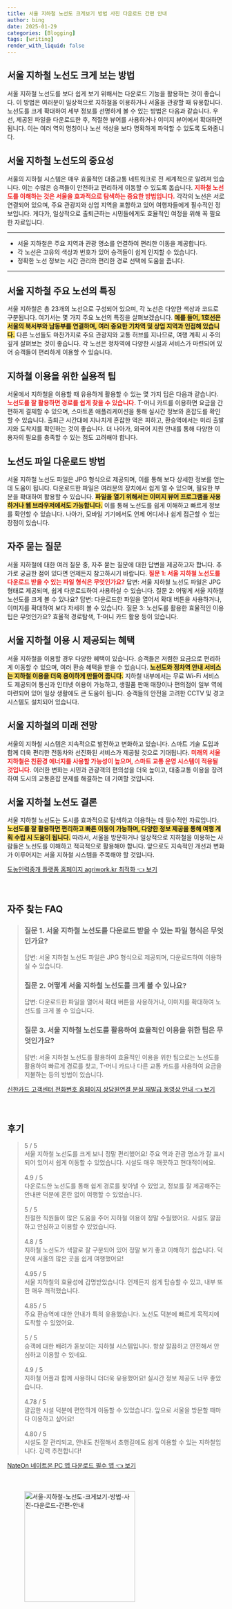 ```yaml
---
title: 서울 지하철 노선도 크게보기 방법 사진 다운로드 간편 안내
author: bing
date: 2025-01-29
categories: [Blogging]
tags: [writing]
render_with_liquid: false
---
```



<h2 id='서울-지하철-노선도-크게-보는-방법'>서울 지하철 노선도 크게 보는 방법</h2>

<p>서울 지하철 노선도를 보다 쉽게 보기 위해서는 다운로드 기능을 활용하는 것이 좋습니다. 이 방법은 여러분이 일상적으로 지하철을 이용하거나 서울을 관광할 때 유용합니다. 노선도를 크게 확대하여 세부 정보를 선명하게 볼 수 있는 방법은 다음과 같습니다. 우선, 제공된 파일을 다운로드한 후, 적절한 뷰어를 사용하거나 이미지 뷰어에서 확대하면 됩니다. 이는 여러 역의 명칭이나 노선 색상을 보다 명확하게 파악할 수 있도록 도와줍니다.</p>

<h2 id='서울-지하철-노선도의-중요성'>서울 지하철 노선도의 중요성</h2>

<p>서울의 지하철 시스템은 매우 효율적인 대중교통 네트워크로 전 세계적으로 알려져 있습니다. 이는 수많은 승객들이 안전하고 편리하게 이동할 수 있도록 돕습니다. <b><span style="color: #ee2323;">지하철 노선도를 이해하는 것은 서울을 효과적으로 탐색하는 중요한 방법입니다.</span></b> 각각의 노선은 서로 연결되어 있으며, 주요 관광지와 상업 지역을 포함하고 있어 여행자들에게 필수적인 정보입니다. 게다가, 일상적으로 출퇴근하는 시민들에게도 효율적인 여정을 위해 꼭 필요한 자료입니다.</p>

<hr />

<ul>
    <li>서울 지하철은 주요 지역과 관광 명소를 연결하여 편리한 이동을 제공합니다.</li>
    <li>각 노선은 고유의 색상과 번호가 있어 승객들이 쉽게 인지할 수 있습니다.</li>
    <li>정확한 노선 정보는 시간 관리와 편리한 경로 선택에 도움을 줍니다.</li>
</ul>

<hr />

<h2 id='서울-지하철-주요-노선-특징'>서울 지하철 주요 노선의 특징</h2>

<p>서울 지하철은 총 23개의 노선으로 구성되어 있으며, 각 노선은 다양한 색상과 코드로 구분됩니다. 여기서는 몇 가지 주요 노선의 특징을 살펴보겠습니다. <b><span style="background-color: #ffe066;">예를 들어, 1호선은 서울의 북서부와 남동부를 연결하며, 여러 중요한 기차역 및 상업 지역과 인접해 있습니다.</span></b> 다른 노선들도 마찬가지로 주요 관광지와 교통 허브를 지나므로, 여행 계획 시 주의 깊게 살펴보는 것이 좋습니다. 각 노선은 정차역에 다양한 시설과 서비스가 마련되어 있어 승객들이 편리하게 이용할 수 있습니다.</p>

<h2 id='지하철-이용-실용-팁'>지하철 이용을 위한 실용적 팁</h2>

<p>서울에서 지하철을 이용할 때 유용하게 활용할 수 있는 몇 가지 팁은 다음과 같습니다. <b><span style="color: #ee2323;">노선도를 잘 활용하면 경로를 쉽게 찾을 수 있습니다.</span></b> T-머니 카드를 이용하면 요금을 간편하게 결제할 수 있으며, 스마트폰 애플리케이션을 통해 실시간 정보와 혼잡도를 확인할 수 있습니다. 출퇴근 시간대에 지나치게 혼잡한 역은 피하고, 환승역에서는 미리 출발지와 도착지를 확인하는 것이 좋습니다. 더 나아가, 외국어 지원 안내를 통해 다양한 이용자의 필요를 충족할 수 있는 점도 고려해야 합니다.</p>

<h2 id='노선도-파일-다운로드-방법'>노선도 파일 다운로드 방법</h2>

<p>서울 지하철 노선도 파일은 JPG 형식으로 제공되며, 이를 통해 보다 상세한 정보를 얻는 데 도움이 됩니다. 다운로드한 파일은 여러분의 장치에서 쉽게 열 수 있으며, 필요한 부분을 확대하여 활용할 수 있습니다. <b><span style="background-color: #ffe066;">파일을 열기 위해서는 이미지 뷰어 프로그램을 사용하거나 웹 브라우저에서도 가능합니다.</span></b> 이를 통해 노선도를 쉽게 이해하고 빠르게 정보를 확인할 수 있습니다. 나아가, 모바일 기기에서도 언제 어디서나 쉽게 접근할 수 있는 장점이 있습니다.</p>

<h2 id='자주-묻는-질문'>자주 묻는 질문</h2>

<p>서울 지하철에 대한 여러 질문 중, 자주 묻는 질문에 대한 답변을 제공하고자 합니다. 추가로 궁금한 점이 있다면 언제든지 참고하시기 바랍니다. <b><span style="color: #ee2323;">질문 1: 서울 지하철 노선도를 다운로드 받을 수 있는 파일 형식은 무엇인가요?</span></b> 답변: 서울 지하철 노선도 파일은 JPG 형태로 제공되며, 쉽게 다운로드하여 사용하실 수 있습니다. 질문 2: 어떻게 서울 지하철 노선도를 크게 볼 수 있나요? 답변: 다운로드한 파일을 열어서 확대 버튼을 사용하거나, 이미지를 확대하여 보다 자세히 볼 수 있습니다. 질문 3: 노선도를 활용한 효율적인 이용 팁은 무엇인가요? 효율적 경로탐색, T-머니 카드 활용 등이 있습니다.</p>

<h2 id='서울-지하철-이용-혜택'>서울 지하철 이용 시 제공되는 혜택</h2>

<p>서울 지하철을 이용할 경우 다양한 혜택이 있습니다. 승객들은 저렴한 요금으로 편리하게 이동할 수 있으며, 여러 환승 혜택을 받을 수 있습니다. <b><span style="background-color: #ffe066;">노선도와 정차역 안내 서비스는 지하철 이용을 더욱 용이하게 만들어 줍니다.</span></b> 지하철 내부에서는 무료 Wi-Fi 서비스도 제공되어 통신과 인터넷 이용이 가능하고, 생필품 판매 매장이나 편의점이 일부 역에 마련되어 있어 일상 생활에도 큰 도움이 됩니다. 승객들의 안전을 고려한 CCTV 및 경고 시스템도 설치되어 있습니다.</p>

<h2 id='서울-지하철-미래-전망'>서울 지하철의 미래 전망</h2>

<p>서울의 지하철 시스템은 지속적으로 발전하고 변화하고 있습니다. 스마트 기술 도입과 함께 더욱 편리한 전동차와 선진화된 서비스가 제공될 것으로 기대됩니다. <b><span style="color: #ee2323;">미래의 서울 지하철은 친환경 에너지를 사용할 가능성이 높으며, 스마트 교통 운영 시스템이 적용될 것입니다.</span></b> 이러한 변화는 시민과 관광객의 편의성을 더욱 높이고, 대중교통 이용을 장려하여 도시의 교통혼잡 문제를 해결하는 데 기여할 것입니다.</p>

<h2 id='서울-지하철-노선도-결론'>서울 지하철 노선도 결론</h2>

<p>서울 지하철 노선도는 도시를 효과적으로 탐색하고 이용하는 데 필수적인 자료입니다. <b><span style="background-color: #ffe066;">노선도를 잘 활용하면 편리하고 빠른 이동이 가능하며, 다양한 정보 제공을 통해 여행 계획 수립 시 도움이 됩니다.</span></b> 따라서, 서울을 방문하거나 일상적으로 지하철을 이용하는 사람들은 노선도를 이해하고 적극적으로 활용해야 합니다. 앞으로도 지속적인 개선과 변화가 이루어지는 서울 지하철 시스템을 주목해야 할 것입니다.</p>


<p><a class="click-button" title="도농인력중개 플랫폼 홈페이지 agriwork.kr 최적화" href="https://greenforu.github.io/posts/%EB%8F%84%EB%86%8D%EC%9D%B8%EB%A0%A5%EC%A4%91%EA%B0%9C-%ED%94%8C%EB%9E%AB%ED%8F%BC-%ED%99%88%ED%8E%98%EC%9D%B4%EC%A7%80-agriwork.kr-%EC%B5%9C%EC%A0%81%ED%99%94/" rel="dofollow">도농인력중개 플랫폼 홈페이지 agriwork.kr 최적화 👈 보기</a></p><br>
<h2 id='자주_찾는_FAQ'>자주 찾는 FAQ</h2>
<div itemscope="" itemtype="https://schema.org/FAQPage"> 
<blockquote> 
<div itemscope="" itemprop="mainEntity" itemtype="https://schema.org/Question"> 
<h3 itemprop="name">질문 1. 서울 지하철 노선도를 다운로드 받을 수 있는 파일 형식은 무엇인가요?</h3> 
<div itemscope="" itemprop="acceptedAnswer" itemtype="https://schema.org/Answer"> 
<span itemprop="text"> 
<p>답변: 서울 지하철 노선도 파일은 JPG 형식으로 제공되며, 다운로드하여 이용하실 수 있습니다.</p> 
</span> 
</div> 
</div> 
<div itemscope="" itemprop="mainEntity" itemtype="https://schema.org/Question"> 
<h3 itemprop="name">질문 2. 어떻게 서울 지하철 노선도를 크게 볼 수 있나요?</h3> 
<div itemscope="" itemprop="acceptedAnswer" itemtype="https://schema.org/Answer"> 
<span itemprop="text"> 
<p>답변: 다운로드한 파일을 열어서 확대 버튼을 사용하거나, 이미지를 확대하여 노선도를 크게 볼 수 있습니다.</p> 
</span> 
</div> 
</div> 
<div itemscope="" itemprop="mainEntity" itemtype="https://schema.org/Question"> 
<h3 itemprop="name">질문 3. 서울 지하철 노선도를 활용하여 효율적인 이용을 위한 팁은 무엇인가요?</h3> 
<div itemscope="" itemprop="acceptedAnswer" itemtype="https://schema.org/Answer"> 
<span itemprop="text"> 
<p>답변: 서울 지하철 노선도를 활용하여 효율적인 이용을 위한 팁으로는 노선도를 활용하여 빠르게 경로를 찾고, T-머니 카드나 다른 교통 카드를 사용하여 요금을 지불하는 등의 방법이 있습니다.</p> 
</span> 
</div> 
</div> 
</blockquote> 
</div>
<p><a class="click-button" title="신한카드 고객센터 전화번호 홈페이지 상담원연결 분실 재발급 동영상 안내" href="https://greenforu.github.io/posts/%EC%8B%A0%ED%95%9C%EC%B9%B4%EB%93%9C-%EA%B3%A0%EA%B0%9D%EC%84%BC%ED%84%B0-%EC%A0%84%ED%99%94%EB%B2%88%ED%98%B8-%ED%99%88%ED%8E%98%EC%9D%B4%EC%A7%80-%EC%83%81%EB%8B%B4%EC%9B%90%EC%97%B0%EA%B2%B0-%EB%B6%84%EC%8B%A4-%EC%9E%AC%EB%B0%9C%EA%B8%89-%EB%8F%99%EC%98%81%EC%83%81-%EC%95%88%EB%82%B4/" rel="dofollow">신한카드 고객센터 전화번호 홈페이지 상담원연결 분실 재발급 동영상 안내 👈 보기</a></p><br>
<h2 id='후기'>후기</h2>
<div itemscope itemtype="https://schema.org/Product">
  <blockquote>
  <div itemprop="review" itemscope itemtype="https://schema.org/Review">
      <div itemprop="reviewRating" itemscope itemtype="https://schema.org/Rating"> <span itemprop="ratingValue">5</span> / <span itemprop="bestRating">5</span> </div>
      <span itemprop="reviewBody">서울 지하철 노선도를 크게 보니 정말 편리했어요! 주요 역과 관광 명소가 잘 표시되어 있어서 쉽게 이동할 수 있었습니다. 시설도 매우 깨끗하고 현대적이에요.</span>
  </div>
  <br>
  <div itemprop="review" itemscope itemtype="https://schema.org/Review">
      <div itemprop="reviewRating" itemscope itemtype="https://schema.org/Rating"> <span itemprop="ratingValue">4.9</span> / <span itemprop="bestRating">5</span> </div>
      <span itemprop="reviewBody">다운로드한 노선도를 통해 쉽게 경로를 찾아낼 수 있었고, 정보를 잘 제공해주는 안내판 덕분에 혼란 없이 여행할 수 있었습니다.</span>
  </div>
  <br>
  <div itemprop="review" itemscope itemtype="https://schema.org/Review">
      <div itemprop="reviewRating" itemscope itemtype="https://schema.org/Rating"> <span itemprop="ratingValue">5</span> / <span itemprop="bestRating">5</span> </div>
      <span itemprop="reviewBody">친절한 직원들이 많은 도움을 주어 지하철 이용이 정말 수월했어요. 시설도 깔끔하고 안심하고 이용할 수 있었습니다.</span>
  </div>
  <br>
  <div itemprop="review" itemscope itemtype="https://schema.org/Review">
      <div itemprop="reviewRating" itemscope itemtype="https://schema.org/Rating"> <span itemprop="ratingValue">4.8</span> / <span itemprop="bestRating">5</span> </div>
      <span itemprop="reviewBody">지하철 노선도가 색깔로 잘 구분되어 있어 정말 보기 좋고 이해하기 쉽습니다. 덕분에 서울의 많은 곳을 쉽게 여행했어요!</span>
  </div>
  <br>
  <div itemprop="review" itemscope itemtype="https://schema.org/Review">
      <div itemprop="reviewRating" itemscope itemtype="https://schema.org/Rating"> <span itemprop="ratingValue">4.95</span> / <span itemprop="bestRating">5</span> </div>
      <span itemprop="reviewBody">서울 지하철의 효율성에 감명받았습니다. 언제든지 쉽게 탑승할 수 있고, 내부 또한 매우 쾌적했습니다.</span>
  </div>
  <br>
  <div itemprop="review" itemscope itemtype="https://schema.org/Review">
      <div itemprop="reviewRating" itemscope itemtype="https://schema.org/Rating"> <span itemprop="ratingValue">4.85</span> / <span itemprop="bestRating">5</span> </div>
      <span itemprop="reviewBody">주요 환승역에 대한 안내가 특히 유용했습니다. 노선도 덕분에 빠르게 목적지에 도착할 수 있었어요.</span>
  </div>
  <br>
  <div itemprop="review" itemscope itemtype="https://schema.org/Review">
      <div itemprop="reviewRating" itemscope itemtype="https://schema.org/Rating"> <span itemprop="ratingValue">5</span> / <span itemprop="bestRating">5</span> </div>
      <span itemprop="reviewBody">승객에 대한 배려가 돋보이는 지하철 시스템입니다. 항상 깔끔하고 안전해서 안심하고 이용할 수 있네요.</span>
  </div>
  <br>
  <div itemprop="review" itemscope itemtype="https://schema.org/Review">
      <div itemprop="reviewRating" itemscope itemtype="https://schema.org/Rating"> <span itemprop="ratingValue">4.9</span> / <span itemprop="bestRating">5</span> </div>
      <span itemprop="reviewBody">지하철 어플과 함께 사용하니 더더욱 유용했어요! 실시간 정보 제공도 너무 좋았습니다.</span>
  </div>
  <br>
  <div itemprop="review" itemscope itemtype="https://schema.org/Review">
      <div itemprop="reviewRating" itemscope itemtype="https://schema.org/Rating"> <span itemprop="ratingValue">4.78</span> / <span itemprop="bestRating">5</span> </div>
      <span itemprop="reviewBody">깔끔한 시설 덕분에 편안하게 이동할 수 있었습니다. 앞으로 서울을 방문할 때마다 이용하고 싶어요!</span>
  </div>
  <br>
  <div itemprop="review" itemscope itemtype="https://schema.org/Review">
      <div itemprop="reviewRating" itemscope itemtype="https://schema.org/Rating"> <span itemprop="ratingValue">4.80</span> / <span itemprop="bestRating">5</span> </div>
      <span itemprop="reviewBody">시설도 잘 관리되고, 안내도 친절해서 초행길에도 쉽게 이용할 수 있는 지하철입니다. 강력 추천합니다!</span>
  </div>
  </blockquote>
</div>
<p><a class="click-button" title="NateOn 네이트온 PC 앱 다운로드 필수 앱" href="https://greenforu.github.io/posts/NateOn-%EB%84%A4%EC%9D%B4%ED%8A%B8%EC%98%A8-PC-%EC%95%B1-%EB%8B%A4%EC%9A%B4%EB%A1%9C%EB%93%9C-%ED%95%84%EC%88%98-%EC%95%B1/" rel="dofollow">NateOn 네이트온 PC 앱 다운로드 필수 앱 👈 보기</a></p><br>
<figure class="image"><img src="https://greenforu.github.io/assets/img/thumbnail/서울-지하철-노선도-크게보기-방법-사진-다운로드-간편-안내.webp" alt="서울-지하철-노선도-크게보기-방법-사진-다운로드-간편-안내" width="256" height="256"></figure>